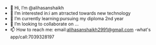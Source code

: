 - 👋 Hi, I’m @alihasanshaikh
- 👀 I’m interested in:i am atrracted towards new technology
- 🌱 I’m currently learning:pursuing my diploma 2nd year
- 💞️ I’m looking to collaborate on ...
- 📫 How to reach me: email:alihasanshaikh2991@gmail.com
-what's app/call:7039328197
<!---
alihasanshaikh/alihasanshaikh is a ✨ special ✨ repository because its `README.md` (this file) appears on your GitHub profile.
You can click the Preview link to take a look at your changes.
--->
